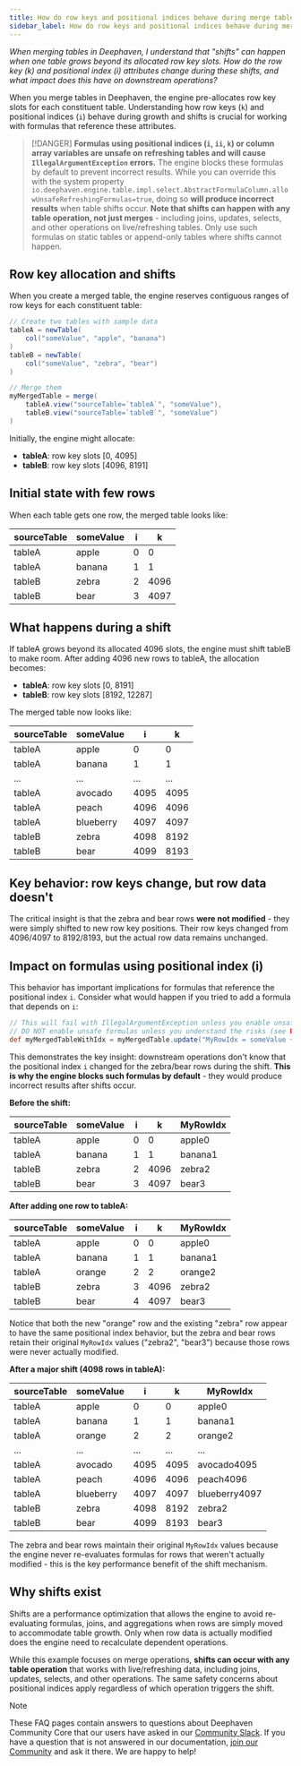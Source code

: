 ```yaml
---
title: How do row keys and positional indices behave during merge table operations?
sidebar_label: How do row keys and positional indices behave during merge table operations?
---
```


_When merging tables in Deephaven, I understand that "shifts" can happen when one table grows beyond its allocated row key slots. How do the row key (k) and positional index (i) attributes change during these shifts, and what impact does this have on downstream operations?_

When you merge tables in Deephaven, the engine pre-allocates row key slots for each constituent table. Understanding how row keys (`k`) and positional indices (`i`) behave during growth and shifts is crucial for working with formulas that reference these attributes.

> [!DANGER]
> **Formulas using positional indices (`i`, `ii`, `k`) or column array variables are unsafe on refreshing tables and will cause `IllegalArgumentException` errors.** The engine blocks these formulas by default to prevent incorrect results. While you can override this with the system property `io.deephaven.engine.table.impl.select.AbstractFormulaColumn.allowUnsafeRefreshingFormulas=true`, doing so **will produce incorrect results** when table shifts occur. **Note that shifts can happen with any table operation, not just merges** - including joins, updates, selects, and other operations on live/refreshing tables. Only use such formulas on static tables or append-only tables where shifts cannot happen.

## Row key allocation and shifts

When you create a merged table, the engine reserves contiguous ranges of row keys for each constituent table:

```groovy test-set=1 order=tableA,tableB,myMergedTable
// Create two tables with sample data
tableA = newTable(
    col("someValue", "apple", "banana")
)
tableB = newTable(
    col("someValue", "zebra", "bear")
)

// Merge them
myMergedTable = merge(
    tableA.view("sourceTable=`tableA`", "someValue"),
    tableB.view("sourceTable=`tableB`", "someValue")
)
```

Initially, the engine might allocate:

- **tableA**: row key slots \[0, 4095\]
- **tableB**: row key slots \[4096, 8191\]

## Initial state with few rows

When each table gets one row, the merged table looks like:

| sourceTable | someValue | i | k    |
| ----------- | --------- | - | ---- |
| tableA      | apple     | 0 | 0    |
| tableA      | banana    | 1 | 1    |
| tableB      | zebra     | 2 | 4096 |
| tableB      | bear      | 3 | 4097 |

## What happens during a shift

If tableA grows beyond its allocated 4096 slots, the engine must shift tableB to make room. After adding 4096 new rows to tableA, the allocation becomes:

- **tableA**: row key slots \[0, 8191\]
- **tableB**: row key slots \[8192, 12287\]

The merged table now looks like:

| sourceTable | someValue | i    | k    |
| ----------- | --------- | ---- | ---- |
| tableA      | apple     | 0    | 0    |
| tableA      | banana    | 1    | 1    |
| ...         | ...       | ...  | ...  |
| tableA      | avocado   | 4095 | 4095 |
| tableA      | peach     | 4096 | 4096 |
| tableA      | blueberry | 4097 | 4097 |
| tableB      | zebra     | 4098 | 8192 |
| tableB      | bear      | 4099 | 8193 |

## Key behavior: row keys change, but row data doesn't

The critical insight is that the zebra and bear rows **were not modified** - they were simply shifted to new row key positions. Their row keys changed from 4096/4097 to 8192/8193, but the actual row data remains unchanged.

## Impact on formulas using positional index (i)

This behavior has important implications for formulas that reference the positional index `i`. Consider what would happen if you tried to add a formula that depends on `i`:

```groovy should-fail
// This will fail with IllegalArgumentException unless you enable unsafe formulas
// DO NOT enable unsafe formulas unless you understand the risks (see DANGER banner above)
def myMergedTableWithIdx = myMergedTable.update("MyRowIdx = someValue + i")
```

This demonstrates the key insight: downstream operations don't know that the positional index `i` changed for the zebra/bear rows during the shift. **This is why the engine blocks such formulas by default** - they would produce incorrect results after shifts occur.

**Before the shift:**

| sourceTable | someValue | i | k    | MyRowIdx |
| ----------- | --------- | - | ---- | -------- |
| tableA      | apple     | 0 | 0    | apple0   |
| tableA      | banana    | 1 | 1    | banana1  |
| tableB      | zebra     | 2 | 4096 | zebra2   |
| tableB      | bear      | 3 | 4097 | bear3    |

**After adding one row to tableA:**

| sourceTable | someValue | i | k    | MyRowIdx |
| ----------- | --------- | - | ---- | -------- |
| tableA      | apple     | 0 | 0    | apple0   |
| tableA      | banana    | 1 | 1    | banana1  |
| tableA      | orange    | 2 | 2    | orange2  |
| tableB      | zebra     | 3 | 4096 | zebra2   |
| tableB      | bear      | 4 | 4097 | bear3    |

Notice that both the new "orange" row and the existing "zebra" row appear to have the same positional index behavior, but the zebra and bear rows retain their original `MyRowIdx` values ("zebra2", "bear3") because those rows were never actually modified.

**After a major shift (4098 rows in tableA):**

| sourceTable | someValue | i    | k    | MyRowIdx      |
| ----------- | --------- | ---- | ---- | ------------- |
| tableA      | apple     | 0    | 0    | apple0        |
| tableA      | banana    | 1    | 1    | banana1       |
| tableA      | orange    | 2    | 2    | orange2       |
| ...         | ...       | ...  | ...  | ...           |
| tableA      | avocado   | 4095 | 4095 | avocado4095   |
| tableA      | peach     | 4096 | 4096 | peach4096     |
| tableA      | blueberry | 4097 | 4097 | blueberry4097 |
| tableB      | zebra     | 4098 | 8192 | zebra2        |
| tableB      | bear      | 4099 | 8193 | bear3         |

The zebra and bear rows maintain their original `MyRowIdx` values because the engine never re-evaluates formulas for rows that weren't actually modified - this is the key performance benefit of the shift mechanism.

## Why shifts exist

Shifts are a performance optimization that allows the engine to avoid re-evaluating formulas, joins, and aggregations when rows are simply moved to accommodate table growth. Only when row data is actually modified does the engine need to recalculate dependent operations.

While this example focuses on merge operations, **shifts can occur with any table operation** that works with live/refreshing data, including joins, updates, selects, and other operations. The same safety concerns about positional indices apply regardless of which operation triggers the shift.

> [!NOTE]
> These FAQ pages contain answers to questions about Deephaven Community Core that our users have asked in our [Community Slack](/slack). If you have a question that is not answered in our documentation, [join our Community](/slack) and ask it there. We are happy to help!
